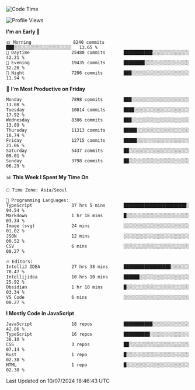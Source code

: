 <!--START_SECTION:waka-->
![Code Time](http://img.shields.io/badge/Code%20Time-6%2C381%20hrs%2038%20mins-blue)

![Profile Views](http://img.shields.io/badge/Profile%20Views-0-blue)

**I'm an Early 🐤** 

```text
🌞 Morning                8240 commits        ███░░░░░░░░░░░░░░░░░░░░░░   13.65 % 
🌆 Daytime                25480 commits       ███████████░░░░░░░░░░░░░░   42.21 % 
🌃 Evening                19435 commits       ████████░░░░░░░░░░░░░░░░░   32.20 % 
🌙 Night                  7206 commits        ███░░░░░░░░░░░░░░░░░░░░░░   11.94 % 
```
📅 **I'm Most Productive on Friday** 

```text
Monday                   7898 commits        ███░░░░░░░░░░░░░░░░░░░░░░   13.08 % 
Tuesday                  10814 commits       ████░░░░░░░░░░░░░░░░░░░░░   17.92 % 
Wednesday                8386 commits        ███░░░░░░░░░░░░░░░░░░░░░░   13.89 % 
Thursday                 11313 commits       █████░░░░░░░░░░░░░░░░░░░░   18.74 % 
Friday                   12715 commits       █████░░░░░░░░░░░░░░░░░░░░   21.06 % 
Saturday                 5437 commits        ██░░░░░░░░░░░░░░░░░░░░░░░   09.01 % 
Sunday                   3798 commits        ██░░░░░░░░░░░░░░░░░░░░░░░   06.29 % 
```


📊 **This Week I Spent My Time On** 

```text
🕑︎ Time Zone: Asia/Seoul

💬 Programming Languages: 
TypeScript               37 hrs 5 mins       ████████████████████████░   94.54 % 
Markdown                 1 hr 18 mins        █░░░░░░░░░░░░░░░░░░░░░░░░   03.34 % 
Image (svg)              24 mins             ░░░░░░░░░░░░░░░░░░░░░░░░░   01.02 % 
JSON                     12 mins             ░░░░░░░░░░░░░░░░░░░░░░░░░   00.52 % 
CSV                      6 mins              ░░░░░░░░░░░░░░░░░░░░░░░░░   00.27 % 

🔥 Editors: 
IntelliJ IDEA            27 hrs 38 mins      ██████████████████░░░░░░░   70.47 % 
Intellijidea             10 hrs 10 mins      ██████░░░░░░░░░░░░░░░░░░░   25.92 % 
Obsidian                 1 hr 18 mins        █░░░░░░░░░░░░░░░░░░░░░░░░   03.34 % 
VS Code                  6 mins              ░░░░░░░░░░░░░░░░░░░░░░░░░   00.27 % 
```

**I Mostly Code in JavaScript** 

```text
JavaScript               18 repos            ███████████░░░░░░░░░░░░░░   42.86 % 
TypeScript               16 repos            ██████████░░░░░░░░░░░░░░░   38.10 % 
CSS                      3 repos             ██░░░░░░░░░░░░░░░░░░░░░░░   07.14 % 
Rust                     1 repo              █░░░░░░░░░░░░░░░░░░░░░░░░   02.38 % 
HTML                     1 repo              █░░░░░░░░░░░░░░░░░░░░░░░░   02.38 % 
```




 Last Updated on 10/07/2024 18:46:43 UTC
<!--END_SECTION:waka-->
